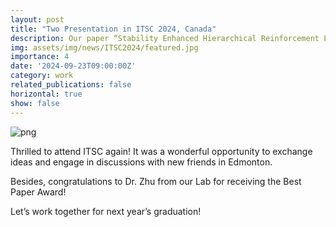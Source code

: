 ```yaml
---
layout: post
title: "Two Presentation in ITSC 2024, Canada"
description: Our paper “Stability Enhanced Hierarchical Reinforcement Learning for Autonomous Driving with Parameterized Trajectory Action” has presented in ITSC 2024.
img: assets/img/news/ITSC2024/featured.jpg
importance: 4
date: '2024-09-23T09:00:00Z'
category: work
related_publications: false
horizontal: true
show: false
---
```

![png](/assets/img/news/ITSC2024/all.jpg) 

Thrilled to attend ITSC again! It was a wonderful opportunity to exchange ideas and engage in discussions with new friends in Edmonton.

Besides, congratulations to Dr. Zhu from our Lab for receiving the Best Paper Award! 

Let’s work together for next year’s graduation!
